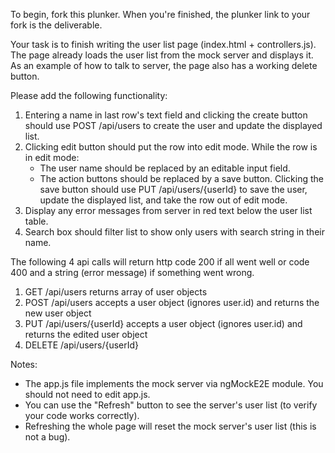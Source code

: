 To begin, fork this plunker. When you're finished, the plunker link to your fork is the deliverable.

Your task is to finish writing the user list page (index.html + controllers.js).
The page already loads the user list from the mock server and displays it.
As an example of how to talk to server, the page also has a working delete button.

Please add the following functionality:

1. Entering a name in last row's text field and clicking the create button should use POST /api/users to create the user and update the displayed list.
2. Clicking edit button should put the row into edit mode. While the row is in edit mode:
	* The user name should be replaced by an editable input field.
	* The action buttons should be replaced by a save button. Clicking the save button should use PUT /api/users/{userId} to save the user, update the displayed list, and take the row out of edit mode.
3. Display any error messages from server in red text below the user list table.
4. Search box should filter list to show only users with search string in their name.

The following 4 api calls will return http code 200 if all went well or code 400 and a string (error message) if something went wrong.

1. GET /api/users returns array of user objects
2. POST /api/users accepts a user object (ignores user.id) and returns the new user object
3. PUT /api/users/{userId} accepts a user object (ignores user.id) and returns the edited user object
4. DELETE /api/users/{userId}

Notes:

* The app.js file implements the mock server via ngMockE2E module. You should not need to edit app.js.
* You can use the "Refresh" button to see the server's user list (to verify your code works correctly).
* Refreshing the whole page will reset the mock server's user list (this is not a bug).

